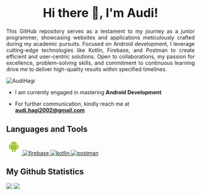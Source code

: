 <h1 style="font-size: 32px;"align="center">Hi there 👋, I'm Audi!</h1>

<p align="justify">This GitHub repository serves as a testament to my journey as a junior programmer, showcasing websites and applications meticulously crafted during my academic pursuits. Focused on Android development, I leverage cutting-edge technologies like Kotlin, Firebase, and Postman to create efficient and user-centric solutions. Open to collaborations, my passion for excellence, problem-solving skills, and commitment to continuous learning drive me to deliver high-quality results within specified timelines.</p>

<p align="left"> <img src="https://komarev.com/ghpvc/?username=AudiHagi&label=Profile%20views&color=0e75b6&style=flat" alt="AudiHagi" /> </p>

- I am currently engaged in mastering **Android Development**

- For further communication, kindly reach me at **audi.hagi2002@gmail.com**

<h2 align="left">Languages and Tools</h2>
<p align="left"> 
<a href="https://developer.android.com" target="_blank"> 
<img src="https://raw.githubusercontent.com/devicons/devicon/master/icons/android/android-original-wordmark.svg" alt="android" width="40" height="40"/> 
</a>  
<a href="https://firebase.google.com/" target="_blank"> <img src="https://www.vectorlogo.zone/logos/firebase/firebase-icon.svg" alt="firebase" width="40" height="40"/> </a> 
<a href="https://kotlinlang.org" target="_blank"> <img src="https://www.vectorlogo.zone/logos/kotlinlang/kotlinlang-icon.svg" alt="kotlin" width="40" height="40"/> </a> 
<a href="https://postman.com" target="_blank"> <img src="https://www.vectorlogo.zone/logos/getpostman/getpostman-icon.svg" alt="postman" width="40" height="40"/> 
</a> 
</p>

<h2 align="left">My Github Statistics</h2>
<p>
  <img height="180em" src="https://github-readme-stats-eight-theta.vercel.app/api?username=AudiHagi&show_icons=true&theme=dark&include_all_commits=true&count_private=true"/>
  <img height="180em" src="https://github-readme-stats-eight-theta.vercel.app/api/top-langs/?username=AudiHagi&layout=compact&langs_count=8&theme=dark"/>
</p>


<!--
**AudiHagi/AudiHagi** is a ✨ _special_ ✨ repository because its `README.md` (this file) appears on your GitHub profile.
Here are some ideas to get you started:
- 🔭 I’m currently working on ...
- 🌱 I’m currently learning ...
- 👯 I’m looking to collaborate on ...
- 🤔 I’m looking for help with ...
- 💬 Ask me about ...
- 📫 How to reach me: ...
- 😄 Pronouns: ...
- ⚡ Fun fact: ...
-->
